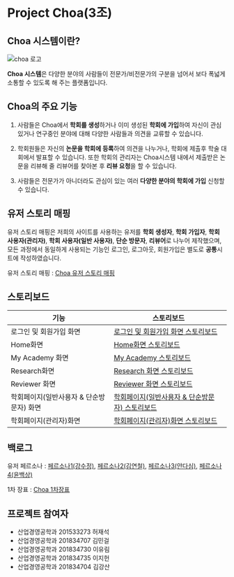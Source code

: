 Project Choa(3조)
====

Choa 시스템이란?
----
![choa 로고](https://user-images.githubusercontent.com/48387300/58226449-a41a5680-7d61-11e9-9df0-a98d1fab98cd.PNG)

**Choa 시스템**은 다양한 분야의 사람들이 전문가/비전문가의 구분을 넘어서 보다 폭넓게 소통할 수 있도록 해 주는 플랫폼입니다.

Choa의 주요 기능
----
1. 사람들은 Choa에서 **학회를 생성**하거나 이미 생성된 **학회에 가입**하여 자신이 관심있거나 연구중인 분야에 대해 다양한 사람들과 의견을 교류할 수 있습니다.

2. 학회원들은 자신의 **논문을 학회에 등록**하여 의견을 나누거나, 학회에 제출후 학술 대회에서 발표할 수 있습니다. 또한 학회의 관리자는 Choa시스템 내에서 제출받은 논문을 리뷰해 줄 리뷰어를 찾아본 후 **리뷰 요청**을 할 수 있습니다.

3. 사람들은 전문가가 아니더라도 관심이 있는 여러 **다양한 분야의 학회에 가입** 신청할 수 있습니다.

유저 스토리 매핑
----
유저 스토리 매핑은 저희의 사이트를 사용하는 유저를 **학회 생성자**, **학회 가입자**, **학회 사용자(관리자)**, **학회 사용자(일반 사용자)**, **단순 방문자**, **리뷰어**로 나누어 제작했으며, 모든 과정에서 동일하게 사용되는 기능인 로그인, 로그아웃, 회원가입은 별도로 **공통**시트에 작성하였습니다.

유저 스토리 매핑 : [Choa 유저 스토리 매핑](https://drive.google.com/open?id=1vsBmykq8OJmBA99Ze4wsQQaNa0iNY9yS)

스토리보드
----
기능|스토리보드
----|-----
로그인 및 회원가입 화면|[로그인 및 회원가입 화면 스토리보드](https://drive.google.com/open?id=1ZelRr6D2pA05eIvq_gCxf1Af6q0yG8jK)
Home화면|[Home화면 스토리보드](https://drive.google.com/open?id=1mrnbjv0GW-z9YdlJqAzAvLRQNbriPFdK)
My Academy 화면|[My Academy 스토리보드](https://drive.google.com/open?id=1sgL2D8Fu4Em6XCeb031JC88NjlkWAwd8)
Research화면|[Research 화면 스토리보드](https://drive.google.com/open?id=1CPpT_hEeQ3g_7EAaTD_VulAe_B3gU6oN)
Reviewer 화면|[Reviewer 화면 스토리보드](https://drive.google.com/open?id=1k93_EyiuCkwI1gN6SBg_qZbC-xfockSZ)
학회페이지(일반사용자 & 단순방문자) 화면|[학회페이지(일반사용자 & 단순방문자) 스토리보드](https://drive.google.com/open?id=1XBhi1RAqrzUcwM5mqHWMJWS0KsJkyLJI)
학회페이지(관리자)화면|[학회페이지(관리자)화면 스토리보드](https://drive.google.com/open?id=1ZuyXI_sJ9KfKO7QQJrzmquNn_4nxiRGR)


백로그
----
유저 페르소나 : [페르소나1(강수정)](https://drive.google.com/open?id=1a_viX7Uj2oKjO8_5LsJW8Qgl4vJ82t1Q), [페르소나2(김연철)](https://drive.google.com/open?id=1PLOcchEOCFQw_ICzHQ21bMta_yOg-zYR), [페르소나3(안다심)](https://drive.google.com/open?id=1Cd5Zyv1aDI5sWwwKkt28ojrdnS-9A7xP), [페르소나4(윤백상)](https://drive.google.com/open?id=1tnVFpGwb9QwpV7v5PNXWrDo6OFXu0FxD)

1차 장표 : [Choa 1차장표](https://drive.google.com/open?id=1axX3y5tt2ap-mG10hUwJ7xww7_CUSfqy)

프로젝트 참여자
----
- 산업경영공학과 201533273 허재석
- 산업경영공학과 201834707 김민걸
- 산업경영공학과 201834730 이유림
- 산업경영공학과 201834735 이지헌
- 산업경영공학과 201834704 김강산

